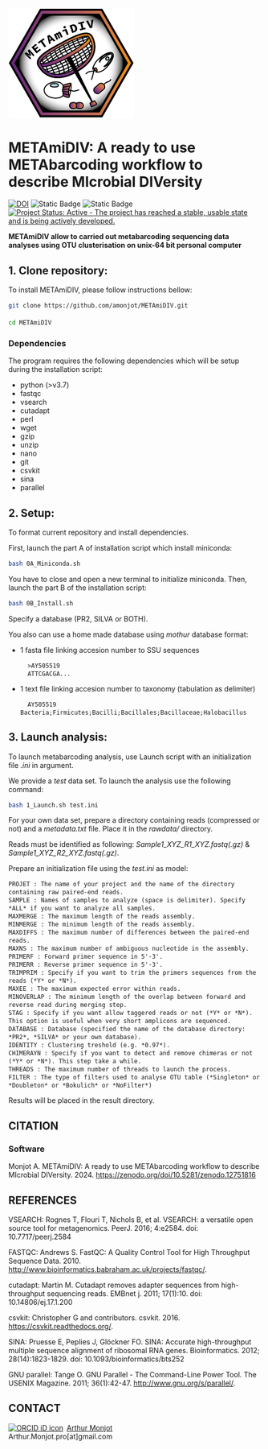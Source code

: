 <img src="logo_METAmiDIV.png" alt="drawing" width="250"/>

# **METAmiDIV: A ready to use METAbarcoding workflow to describe MIcrobial DIVersity**

[![DOI](https://zenodo.org/badge/DOI/10.5281/zenodo.12751816.svg)](https://zenodo.org/doi/10.5281/zenodo.12751816)
![Static Badge](https://img.shields.io/badge/License-Creative%20Commons%20Attribution%204.0%20International-orange)
![Static Badge](https://img.shields.io/badge/Code-Shell-8A2BE2)
[![Project Status: Active - The project has reached a stable, usable state and is being actively developed.](http://www.repostatus.org/badges/latest/active.svg)](http://www.repostatus.org/#active)

**METAmiDIV allow to carried out metabarcoding sequencing data analyses using OTU clusterisation on unix-64 bit personal computer**

## **1. Clone repository:**

To install METAmiDIV, please follow instructions bellow:

```bash
git clone https://github.com/amonjot/METAmiDIV.git

cd METAmiDIV
```

### **Dependencies**
The program requires the following dependencies which will be setup during the installation script:
- python (>v3.7)
- fastqc
- vsearch
- cutadapt
- perl
- wget
- gzip
- unzip
- nano
- git
- csvkit
- sina
- parallel

## **2. Setup:**

To format current repository and install dependencies. 

First, launch the part A of installation script which install miniconda:

```bash
bash 0A_Miniconda.sh
```

You have to close and open a new terminal to initialize miniconda. Then, launch the part B of the installation script: 

```bash
bash 0B_Install.sh
```

Specify a database (PR2, SILVA or BOTH).

You also can use a home made database using *mothur* database format:

- 1 fasta file linking accesion number to SSU sequences

        >AY505519
        ATTCGACGA...
        
- 1 text file linking accesion number to taxonomy (tabulation as delimiter)

        AY505519    Bacteria;Firmicutes;Bacilli;Bacillales;Bacillaceae;Halobacillus

## **3. Launch analysis:**

To launch metabarcoding analysis, use Launch script with an initialization file *.ini* in argument.

We provide a *test* data set. To launch the analysis use the following command:

```bash
bash 1_Launch.sh test.ini
```

For your own data set, prepare a directory containing reads (compressed or not) and a *metadata.txt* file. Place it in the *rawdata/* directory.

Reads must be identified as following: *Sample1_XYZ_R1_XYZ.fastq(.gz)* & *Sample1_XYZ_R2_XYZ.fastq(.gz)*.

Prepare an initialization file using the *test.ini* as model:

    PROJET : The name of your project and the name of the directory containing raw paired-end reads.
    SAMPLE : Names of samples to analyze (space is delimiter). Specify *ALL* if you want to analyze all samples.
    MAXMERGE : The maximum length of the reads assembly.
    MINMERGE : The minimum length of the reads assembly.
    MAXDIFFS : The maximum number of differences between the paired-end reads.
    MAXNS : The maximum number of ambiguous nucleotide in the assembly.
    PRIMERF : Forward primer sequence in 5'-3'.
    PRIMERR : Reverse primer sequence in 5'-3'.
    TRIMPRIM : Specify if you want to trim the primers sequences from the reads (*Y* or *N*).
    MAXEE : The maximum expected error within reads.
    MINOVERLAP : The minimum length of the overlap between forward and reverse read during merging step.
    STAG : Specify if you want allow taggered reads or not (*Y* or *N*). This option is useful when very short amplicons are sequenced.
    DATABASE : Database (specified the name of the database directory: *PR2*, *SILVA* or your own database).
    IDENTITY : Clustering treshold (e.g. *0.97*).
    CHIMERAYN : Specify if you want to detect and remove chimeras or not (*Y* or *N*). This step take a while.
    THREADS : The maximum number of threads to launch the process.
    FILTER : The type of filters used to analyse OTU table (*Singleton* or *Doubleton* or *Bokulich* or *NoFilter*)

Results will be placed in the result directory.


## CITATION
### Software
Monjot A. METAmiDIV: A ready to use METAbarcoding workflow to describe MIcrobial DIVersity. 2024. https://zenodo.org/doi/10.5281/zenodo.12751816


## REFERENCES

VSEARCH: Rognes T, Flouri T, Nichols B, et al. VSEARCH: a versatile open source tool for metagenomics. PeerJ. 2016; 4:e2584. doi: 10.7717/peerj.2584

FASTQC: Andrews S. FastQC:  A Quality Control Tool for High Throughput Sequence Data. 2010. http://www.bioinformatics.babraham.ac.uk/projects/fastqc/.

cutadapt: Martin M. Cutadapt removes adapter sequences from high-throughput sequencing reads. EMBnet j. 2011; 17(1):10. doi: 10.14806/ej.17.1.200

csvkit: Christopher G and contributors. csvkit. 2016. https://csvkit.readthedocs.org/.

SINA: Pruesse E, Peplies J, Glöckner FO. SINA: Accurate high-throughput multiple sequence alignment of ribosomal RNA genes. Bioinformatics. 2012; 28(14):1823-1829. doi: 10.1093/bioinformatics/bts252

GNU parallel: Tange O. GNU Parallel - The Command-Line Power Tool. The USENIX Magazine. 2011; 36(1):42-47. http://www.gnu.org/s/parallel/.


## CONTACT
<div itemscope itemtype="https://schema.org/Person"><a itemprop="sameAs" content="https://orcid.org/0000-0002-6978-4785" href="https://orcid.org/0000-0002-6978-4785" target="orcid.widget" rel="noopener noreferrer" style="vertical-align:top;"><img src="https://orcid.org/sites/default/files/images/orcid_16x16.png" style="width:1em;margin-right:.5em;" alt="ORCID iD icon">Arthur Monjot</a></div>
Arthur.Monjot.pro[at]gmail.com
